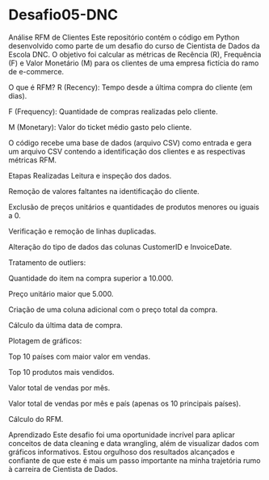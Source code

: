 # Desafio05-DNC

Análise RFM de Clientes
Este repositório contém o código em Python desenvolvido como parte de um desafio do curso de Cientista de Dados da Escola DNC. O objetivo foi calcular as métricas de Recência (R), Frequência (F) e Valor Monetário (M) para os clientes de uma empresa fictícia do ramo de e-commerce.

O que é RFM?
R (Recency): Tempo desde a última compra do cliente (em dias).

F (Frequency): Quantidade de compras realizadas pelo cliente.

M (Monetary): Valor do ticket médio gasto pelo cliente.

O código recebe uma base de dados (arquivo CSV) como entrada e gera um arquivo CSV contendo a identificação dos clientes e as respectivas métricas RFM.

Etapas Realizadas
Leitura e inspeção dos dados.

Remoção de valores faltantes na identificação do cliente.

Exclusão de preços unitários e quantidades de produtos menores ou iguais a 0.

Verificação e remoção de linhas duplicadas.

Alteração do tipo de dados das colunas CustomerID e InvoiceDate.

Tratamento de outliers:

Quantidade do item na compra superior a 10.000.

Preço unitário maior que 5.000.

Criação de uma coluna adicional com o preço total da compra.

Cálculo da última data de compra.

Plotagem de gráficos:

Top 10 países com maior valor em vendas.

Top 10 produtos mais vendidos.

Valor total de vendas por mês.

Valor total de vendas por mês e país (apenas os 10 principais países).

Cálculo do RFM.

Aprendizado
Este desafio foi uma oportunidade incrível para aplicar conceitos de data cleaning e data wrangling, além de visualizar dados com gráficos informativos. Estou orgulhoso dos resultados alcançados e confiante de que este é mais um passo importante na minha trajetória rumo à carreira de Cientista de Dados.

